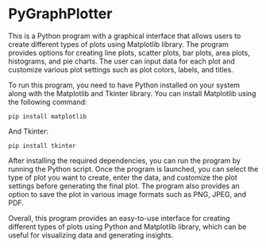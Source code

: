# PyGraphPlotter

This is a Python program with a graphical interface that allows users to create different types of plots using Matplotlib library. The program provides options for creating line plots, scatter plots, bar plots, area plots, histograms, and pie charts. The user can input data for each plot and customize various plot settings such as plot colors, labels, and titles.

To run this program, you need to have Python installed on your system along with the Matplotlib and Tkinter library. You can install Matplotlib using the following command:

```
pip install matplotlib
```

And Tkinter:
```
pip install tkinter
```

After installing the required dependencies, you can run the program by running the Python script. Once the program is launched, you can select the type of plot you want to create, enter the data, and customize the plot settings before generating the final plot. The program also provides an option to save the plot in various image formats such as PNG, JPEG, and PDF.

Overall, this program provides an easy-to-use interface for creating different types of plots using Python and Matplotlib library, which can be useful for visualizing data and generating insights.
